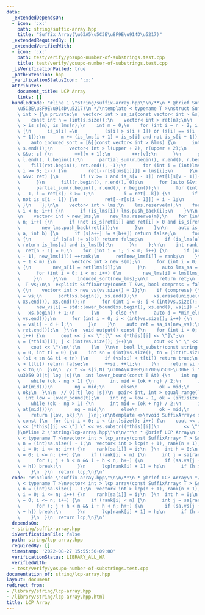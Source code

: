```yaml
---
data:
  _extendedDependsOn:
  - icon: ':x:'
    path: string/suffix-array.hpp
    title: "Suffix Array(\u63A5\u5C3E\u8F9E\u914D\u5217)"
  _extendedRequiredBy: []
  _extendedVerifiedWith:
  - icon: ':x:'
    path: test/verify/yosupo-number-of-substrings.test.cpp
    title: test/verify/yosupo-number-of-substrings.test.cpp
  _isVerificationFailed: true
  _pathExtension: hpp
  _verificationStatusIcon: ':x:'
  attributes:
    document_title: LCP Array
    links: []
  bundledCode: "#line 1 \"string/suffix-array.hpp\"\n/**\n * @brief Suffix Array(\u63A5\
    \u5C3E\u8F9E\u914D\u5217)\n */\ntemplate < typename T >\nstruct SuffixArray: vector<\
    \ int > {\n private:\n  vector< int > sa_is(const vector< int > &s) const {\n\
    \    const int n = (int)s.size();\n    vector< int > ret(n);\n\n    vector< int\
    \ > is_s(n), is_lms(n);\n    int m = 0;\n    for (int i = n - 2; i >= 0; i--)\
    \ {\n      is_s[i] =\n          (s[i] > s[i + 1]) or (s[i] == s[i + 1] and is_s[i\
    \ + 1]);\n      m += (is_lms[i + 1] = is_s[i] and not is_s[i + 1]);\n    }\n\n\
    \    auto induced_sort = [&](const vector< int > &lms) {\n      int upper = *max_element(s.begin(),\
    \ s.end());\n      vector< int > l(upper + 2), r(upper + 2);\n      for (auto\
    \ &&v: s) {\n        ++l[v + 1];\n        ++r[v];\n      }\n      partial_sum(l.begin(),\
    \ l.end(), l.begin());\n      partial_sum(r.begin(), r.end(), r.begin());\n  \
    \    fill(ret.begin(), ret.end(), -1);\n      for (int i = (int)lms.size() - 1;\
    \ i >= 0; i--) {\n        ret[--r[s[lms[i]]]] = lms[i];\n      }\n      for (auto\
    \ &&v: ret) {\n        if (v >= 1 and is_s[v - 1]) ret[l[s[v - 1]]++] = v - 1;\n\
    \      }\n      fill(r.begin(), r.end(), 0);\n      for (auto &&v: s) ++r[v];\n\
    \      partial_sum(r.begin(), r.end(), r.begin());\n      for (int k = (int)ret.size()\
    \ - 1, i = ret[k]; k >= 1;\n           i = ret[--k]) {\n        if (i >= 1 and\
    \ not is_s[i - 1]) {\n          ret[--r[s[i - 1]]] = i - 1;\n        }\n     \
    \ }\n    };\n\n    vector< int > lms;\n    lms.reserve(m);\n    for (int i = 1;\
    \ i < n; i++) {\n      if (is_lms[i]) lms.push_back(i);\n    }\n\n    induced_sort(lms);\n\
    \n    vector< int > new_lms;\n    new_lms.reserve(m);\n    for (int i = 0; i <\
    \ n; i++) {\n      if (not is_s[ret[i]] and ret[i] > 0 and is_s[ret[i] - 1]) {\n\
    \        new_lms.push_back(ret[i]);\n      }\n    }\n\n    auto is_same = [&](int\
    \ a, int b) {\n      if (s[a++] != s[b++]) return false;\n      for (;; ++a, ++b)\
    \ {\n        if (s[a] != s[b]) return false;\n        if (is_lms[a] or is_lms[b])\
    \ return is_lms[a] and is_lms[b];\n      }\n    };\n\n    int rank   = 0;\n  \
    \  ret[n - 1] = 0;\n    for (int i = 1; i < m; i++) {\n      if (not is_same(new_lms[i\
    \ - 1], new_lms[i])) ++rank;\n      ret[new_lms[i]] = rank;\n    }\n\n    if (rank\
    \ + 1 < m) {\n      vector< int > new_s(m);\n      for (int i = 0; i < m; i++)\
    \ {\n        new_s[i] = ret[lms[i]];\n      }\n      auto lms_sa = sa_is(new_s);\n\
    \      for (int i = 0; i < m; i++) {\n        new_lms[i] = lms[lms_sa[i]];\n \
    \     }\n    }\n\n    induced_sort(new_lms);\n\n    return ret;\n  }\n\n public:\n\
    \  T vs;\n\n  explicit SuffixArray(const T &vs, bool compress = false): vs(vs)\
    \ {\n    vector< int > new_vs(vs.size() + 1);\n    if (compress) {\n      T xs\
    \ = vs;\n      sort(xs.begin(), xs.end());\n      xs.erase(unique(xs.begin(),\
    \ xs.end()), xs.end());\n      for (int i = 0; i < (int)vs.size(); i++) {\n  \
    \      new_vs[i] = std::lower_bound(xs.begin(), xs.end(), vs[i]) -\n         \
    \   xs.begin() + 1;\n      }\n    } else {\n      auto d = *min_element(vs.begin(),\
    \ vs.end());\n      for (int i = 0; i < (int)vs.size(); i++) {\n        new_vs[i]\
    \ = vs[i] - d + 1;\n      }\n    }\n    auto ret = sa_is(new_vs);\n    assign(ret.begin(),\
    \ ret.end());\n  }\n\n  void output() const {\n    for (int i = 0; i < size();\
    \ i++) {\n      cout << i << \":[\" << (*this)[i] << \"]\";\n      for (int j\
    \ = (*this)[i]; j < (int)vs.size(); j++)\n        cout << \" \" << vs[j];\n  \
    \    cout << \"\\n\";\n    }\n  }\n\n  bool lt_substr(const string &t, int si\
    \ = 0, int ti = 0) {\n    int sn = (int)vs.size(), tn = (int)t.size();\n    while\
    \ (si < sn && ti < tn) {\n      if (vs[si] < t[ti]) return true;\n      if (vs[si]\
    \ > t[ti]) return false;\n      ++si, ++ti;\n    }\n    return si >= sn && ti\
    \ < tn;\n  }\n\n  // t <= s[i,N) \u306A\u308B\u6700\u5C0F\u306E i \u3092\u8FD4\
    \u3059 O(|t| log |s|)\n  int lower_bound(const T &t) {\n    int ng = 0, ok = (int)size();\n\
    \    while (ok - ng > 1) {\n      int mid = (ok + ng) / 2;\n      if (lt_substr(t,\
    \ at(mid)))\n        ng = mid;\n      else\n        ok = mid;\n    }\n    return\
    \ ok;\n  }\n\n  // O(|t| log |s|)\n  pair< int, int > equal_range(T &t) {\n  \
    \  int low = lower_bound(t);\n    int ng = low - 1, ok = (int)size();\n    t.back()++;\n\
    \    while (ok - ng > 1) {\n      int mid = (ok + ng) / 2;\n      if (lt_substr(t,\
    \ at(mid)))\n        ng = mid;\n      else\n        ok = mid;\n    }\n    t.back()--;\n\
    \    return {low, ok};\n  }\n};\n\ntemplate <>\nvoid SuffixArray< string >::output()\
    \ const {\n  for (int i = 0; i < (int)size(); i++) {\n    cout << i << \":[\"\
    \ << (*this)[i] << \"] \" << vs.substr((*this)[i])\n         << \"\\n\";\n  }\n\
    }\n#line 2 \"string/lcp-array.hpp\"\n\n/**\n * @brief LCP Array\n */\ntemplate\
    \ < typename T >\nvector< int > lcp_array(const SuffixArray< T > &sa) {\n  int\
    \ n = (int)sa.size() - 1;\n  vector< int > lcp(n + 1), rank(n + 1);\n  for (int\
    \ i = 0; i <= n; i++) {\n    rank[sa[i]] = i;\n  }\n  int h = 0;\n  for (int i\
    \ = 0; i <= n; i++) {\n    if (rank[i] < n) {\n      int j = sa[rank[i] + 1];\n\
    \      for (; j + h < n && i + h < n; h++) {\n        if (sa.vs[j + h] != sa.vs[i\
    \ + h]) break;\n      }\n      lcp[rank[i] + 1] = h;\n      if (h > 0) h--;\n\
    \    }\n  }\n  return lcp;\n}\n"
  code: "#include \"suffix-array.hpp\"\n\n/**\n * @brief LCP Array\n */\ntemplate\
    \ < typename T >\nvector< int > lcp_array(const SuffixArray< T > &sa) {\n  int\
    \ n = (int)sa.size() - 1;\n  vector< int > lcp(n + 1), rank(n + 1);\n  for (int\
    \ i = 0; i <= n; i++) {\n    rank[sa[i]] = i;\n  }\n  int h = 0;\n  for (int i\
    \ = 0; i <= n; i++) {\n    if (rank[i] < n) {\n      int j = sa[rank[i] + 1];\n\
    \      for (; j + h < n && i + h < n; h++) {\n        if (sa.vs[j + h] != sa.vs[i\
    \ + h]) break;\n      }\n      lcp[rank[i] + 1] = h;\n      if (h > 0) h--;\n\
    \    }\n  }\n  return lcp;\n}\n"
  dependsOn:
  - string/suffix-array.hpp
  isVerificationFile: false
  path: string/lcp-array.hpp
  requiredBy: []
  timestamp: '2022-08-27 15:55:50+09:00'
  verificationStatus: LIBRARY_ALL_WA
  verifiedWith:
  - test/verify/yosupo-number-of-substrings.test.cpp
documentation_of: string/lcp-array.hpp
layout: document
redirect_from:
- /library/string/lcp-array.hpp
- /library/string/lcp-array.hpp.html
title: LCP Array
---
```

